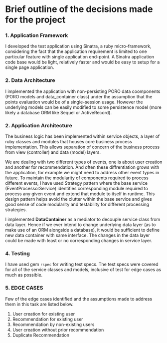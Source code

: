 # Brief outline of the decisions made for the project

### 1. Application Framework

I developed the test application using Sinatra, a ruby micro-framework, considering the fact that the application requirement is limited to one particular feature with single application end-point. A Sinatra application code base would be light, relatively faster and would be easy to setup for a single page application.

### 2. Data Architecture

I implemented the application with non-persisting PORO data coomponents (PORO models and data_container class) under the assumption that the points evaluation would be of a single-session usage. However the underlying models can be easily modified to some persistence model (more likely a database ORM like Sequel or ActiveRecord).

### 2. Application Architecture

The business logic has been implemented within service objects, a layer of ruby classes and modules that houses core business process implementation. This allows separation of concern of the business process from view (controller) and data (model) layers.

We are dealing with two different types of events, one is about user creation and another for recommendation. And often these diffrentiation grows with the application, for example we might need to address other event types in future. To maintain the modularity of components required to process different events, I have used Strategy pattern where the base service (EventProcessorService) identifies corresponding module required to process any given event and extend that module to itself in runtime. This design pattern helps avoid the clutter within the base service and gives good sense of code modularity and testability for different processing strategies.

I implemented **DataContainer** as a mediator to decouple service class from data layer. Hence if we ever intend to change underlying data layer (as to make use of an ORM alongside a database), it would be sufficient to define new data container with same interface. The changes in the data layer could be made with least or no corresponding changes in service layer.

### 4. Testing

I have used gem `rspec` for writing test specs. The test specs were covered for all of the service classes and models, inclusive of test for edge cases as much as possible.

### 5. EDGE CASES
Few of the edge cases identified and the assumptions made to address them in this task are listed below.

1. User creation for existing user
2. Recommendation for existing user
3. Recommendation by non-existing users
4. User creation without prior recommendation
5. Duplicate Recommendation




